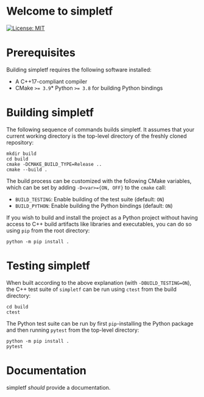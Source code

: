 # Welcome to simpletf

[![License: MIT](https://img.shields.io/badge/License-MIT-yellow.svg)](https://opensource.org/licenses/MIT)



# Prerequisites

Building simpletf requires the following software installed:

* A C++17-compliant compiler
* CMake `>= 3.9`* Python `>= 3.8` for building Python bindings

# Building simpletf

The following sequence of commands builds simpletf.
It assumes that your current working directory is the top-level directory
of the freshly cloned repository:

```
mkdir build
cd build
cmake -DCMAKE_BUILD_TYPE=Release ..
cmake --build .
```

The build process can be customized with the following CMake variables,
which can be set by adding `-D<var>={ON, OFF}` to the `cmake` call:

* `BUILD_TESTING`: Enable building of the test suite (default: `ON`)
* `BUILD_PYTHON`: Enable building the Python bindings (default: `ON`)


If you wish to build and install the project as a Python project without
having access to C++ build artifacts like libraries and executables, you
can do so using `pip` from the root directory:

```
python -m pip install .
```

# Testing simpletf

When built according to the above explanation (with `-DBUILD_TESTING=ON`),
the C++ test suite of `simpletf` can be run using
`ctest` from the build directory:

```
cd build
ctest
```

The Python test suite can be run by first `pip`-installing the Python package
and then running `pytest` from the top-level directory:

```
python -m pip install .
pytest
```

# Documentation

simpletf *should* provide a documentation.
